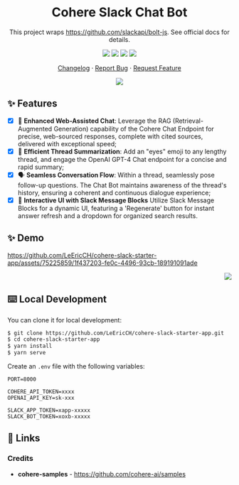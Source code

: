 <div align="center"><a name="readme-top"></a>

<h1>Cohere Slack Chat Bot</h1>

This project wraps https://github.com/slackapi/bolt-js. See official docs for details.

[![][github-contributors-shield]][github-contributors-link]
[![][github-forks-shield]][github-forks-link]
[![][github-stars-shield]][github-stars-link]
[![][github-issues-shield]][github-issues-link]

[Changelog](./CHANGELOG.md) · [Report Bug][github-issues-link] · [Request Feature][github-issues-link]

![](https://raw.githubusercontent.com/andreasbm/readme/master/assets/lines/rainbow.png)

</div>


## ✨ Features

- [x] 💨 **Enhanced Web-Assisted Chat**: Leverage the RAG (Retrieval-Augmented Generation) capability of the Cohere Chat Endpoint for precise, web-sourced responses, complete with cited sources, delivered with exceptional speed;
- [x] 💎 **Efficient Thread Summarization**: Add an "eyes" emoji to any lengthy thread, and engage the OpenAI GPT-4 Chat endpoint for a concise and rapid summary;
- [x] 🗣️ **Seamless Conversation Flow**: Within a thread, seamlessly pose follow-up questions. The Chat Bot maintains awareness of the thread's history, ensuring a coherent and continuous dialogue experience;
- [x] 🌟 **Interactive UI with Slack Message Blocks** Utilize Slack Message Blocks for a dynamic UI, featuring a 'Regenerate' button for instant answer refresh and a dropdown for organized search results.
## ✨ Demo
https://github.com/LeEricCH/cohere-slack-starter-app/assets/75225859/1f437203-fe0c-4496-93cb-189191091ade


<div align="right">

[![][back-to-top]](#readme-top)

</div>

## ⌨️ Local Development
You can clone it for local development:

```bash
$ git clone https://github.com/LeEricCH/cohere-slack-starter-app.git
$ cd cohere-slack-starter-app
$ yarn install
$ yarn serve
```

Create an `.env` file with the following variables:
```
PORT=8000

COHERE_API_TOKEN=xxxx
OPENAI_API_KEY=sk-xxx

SLACK_APP_TOKEN=xapp-xxxxx
SLACK_BOT_TOKEN=xoxb-xxxxx
```

[back-to-top]: https://img.shields.io/badge/-BACK_TO_TOP-black?style=flat-square

## 🔗 Links
### Credits

- **cohere-samples** - <https://github.com/cohere-ai/samples>


[github-release-shield]: https://img.shields.io/github/v/release/LeEricCH/cohere-slack-starter-app?color=369eff&labelColor=black&logo=github&style=flat-square
[github-release-link]: https://github.com/LeEricCH/cohere-slack-starter-app/releases
[github-releasedate-shield]: https://img.shields.io/github/release-date/LeEricCH/cohere-slack-starter-app?labelColor=black&style=flat-square
[github-releasedate-link]: https://github.com/LeEricCH/cohere-slack-starter-app/releases
[github-contributors-shield]: https://img.shields.io/github/contributors/LeEricCH/cohere-slack-starter-app?color=c4f042&labelColor=black&style=flat-square
[github-contributors-link]: https://github.com/LeEricCH/cohere-slack-starter-app/graphs/contributors
[github-forks-shield]: https://img.shields.io/github/forks/LeEricCH/cohere-slack-starter-app?color=8ae8ff&labelColor=black&style=flat-square
[github-forks-link]: https://github.com/LeEricCH/cohere-slack-starter-app/network/members
[github-stars-shield]: https://img.shields.io/github/stars/LeEricCH/cohere-slack-starter-app?color=ffcb47&labelColor=black&style=flat-square
[github-stars-link]: https://github.com/LeEricCH/cohere-slack-starter-app/network/stargazers
[github-issues-shield]: https://img.shields.io/github/issues/LeEricCH/cohere-slack-starter-app?color=ff80eb&labelColor=black&style=flat-square
[github-issues-link]: https://github.com/LeEricCH/cohere-slack-starter-app/issues
[github-license-shield]: https://img.shields.io/github/license/LeEricCH/cohere-slack-starter-app?color=white&labelColor=black&style=flat-square
[github-license-link]: https://github.com/LeEricCH/cohere-slack-starter-app/blob/master/LICENSE
